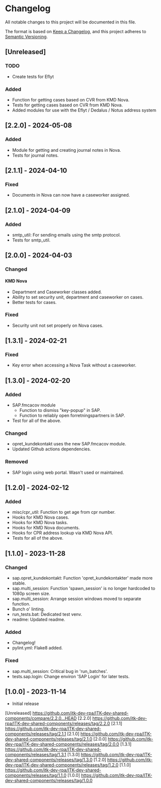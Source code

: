 # Changelog

All notable changes to this project will be documented in this file.

The format is based on [Keep a Changelog](https://keepachangelog.com/en/1.0.0/),
and this project adheres to [Semantic Versioning](https://semver.org/spec/v2.0.0.html).

## [Unreleased]

### TODO
- Create tests for Eflyt

### Added

- Function for getting cases based on CVR from KMD Nova.
- Tests for getting cases based on CVR from KMD Nova.
- Added modules for use with the Eflyt / Dedalus / Notus address system

## [2.2.0] - 2024-05-08

### Added

- Module for getting and creating journal notes in Nova.
- Tests for journal notes.

## [2.1.1] - 2024-04-10

### Fixed

- Documents in Nova can now have a caseworker assigned.

## [2.1.0] - 2024-04-09

### Added

- smtp_util: For sending emails using the smtp protocol.
- Tests for smtp_util.

## [2.0.0] - 2024-04-03

### Changed

#### KMD Nova

- Department and Caseworker classes added.
- Ability to set security unit, department and caseworker on cases.
- Better tests for cases.

### Fixed

- Security unit not set properly on Nova cases.

## [1.3.1] - 2024-02-21

### Fixed

- Key error when accessing a Nova Task without a caseworker.

## [1.3.0] - 2024-02-20

### Added

- SAP.fmcacov module 
  - Function to dismiss "key-popup" in SAP.
  - Function to reliably open forretningspartners in SAP.
- Test for all of the above.

### Changed

- opret_kundekontakt uses the new SAP.fmcacov module.
- Updated Github actions dependencies.

### Removed

- SAP login using web portal. Wasn't used or maintained.

## [1.2.0] - 2024-02-12

### Added

- misc/cpr_util: Function to get age from cpr number.
- Hooks for KMD Nova cases.
- Hooks for KMD Nova tasks.
- Hooks for KMD Nova documents.
- Hooks for CPR address lookup via KMD Nova API.
- Tests for all of the above.

## [1.1.0] - 2023-11-28

### Changed

- sap.opret_kundekontakt: Function 'opret_kundekontakter' made more stable.
- sap.multi_session: Function 'spawn_session' is no longer hardcoded to 1080p screen size.
- sap.multi_session: Arrange session windows moved to separate function.
- Bunch o' linting.
- run_tests.bat: Dedicated test venv.
- readme: Updated readme.

### Added

- Changelog!
- pylint.yml: Flake8 added.

### Fixed

- sap.multi_session: Critical bug in 'run_batches'.
- tests.sap.login: Change environ 'SAP Login' for later tests.

## [1.0.0] - 2023-11-14

- Initial release

[Unreleased] https://github.com/itk-dev-rpa/ITK-dev-shared-components/compare/2.2.0...HEAD
[2.2.0] https://github.com/itk-dev-rpa/ITK-dev-shared-components/releases/tag/2.2.0
[2.1.1] https://github.com/itk-dev-rpa/ITK-dev-shared-components/releases/tag/2.1.1
[2.1.0] https://github.com/itk-dev-rpa/ITK-dev-shared-components/releases/tag/2.1.0
[2.0.0] https://github.com/itk-dev-rpa/ITK-dev-shared-components/releases/tag/2.0.0
[1.3.1] https://github.com/itk-dev-rpa/ITK-dev-shared-components/releases/tag/1.3.1
[1.3.0] https://github.com/itk-dev-rpa/ITK-dev-shared-components/releases/tag/1.3.0
[1.2.0] https://github.com/itk-dev-rpa/ITK-dev-shared-components/releases/tag/1.2.0
[1.1.0] https://github.com/itk-dev-rpa/ITK-dev-shared-components/releases/tag/1.1.0
[1.0.0] https://github.com/itk-dev-rpa/ITK-dev-shared-components/releases/tag/1.0.0
